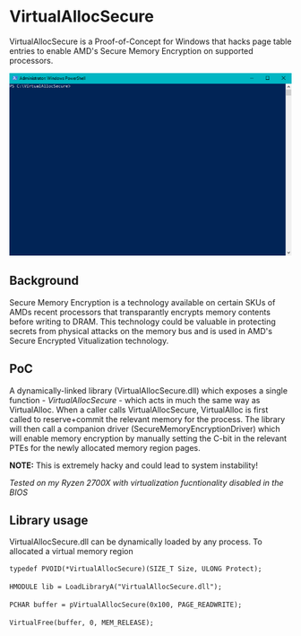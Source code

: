 ﻿# VirtualAllocSecure

VirtualAllocSecure is a Proof-of-Concept for Windows that hacks page table entries to enable AMD's Secure Memory Encryption on supported processors.

![Demo gif](demo.gif)

## Background

Secure Memory Encryption is a technology available on certain SKUs of AMDs recent processors that transparantly encrypts memory contents before writing to DRAM. This technology could be valuable in protecting secrets from physical attacks on the memory bus and is used in AMD's Secure Encrypted Vitualization technology.

## PoC

A dynamically-linked library (VirtualAllocSecure.dll) which exposes a single function - *VirtualAllocSecure* - which acts in much the same way as VirtualAlloc.
When a caller calls VirtualAllocSecure, VirtualAlloc is first called to reserve+commit the relevant memory for the process. The library will then call a companion driver (SecureMemoryEncryptionDriver) which will enable memory encryption by manually setting the C-bit in the relevant PTEs for the newly allocated memory region pages.

**NOTE:** This is extremely hacky and could lead to system instability!

*Tested on my Ryzen 2700X with virtualization fucntionality disabled in the BIOS*

## Library usage

VirtualAllocSecure.dll can be dynamically loaded by any process. To allocated a virtual memory region 

    typedef PVOID(*VirtualAllocSecure)(SIZE_T Size, ULONG Protect);

    HMODULE lib = LoadLibraryA("VirtualAllocSecure.dll");

    PCHAR buffer = pVirtualAllocSecure(0x100, PAGE_READWRITE);
    
    VirtualFree(buffer, 0, MEM_RELEASE);

